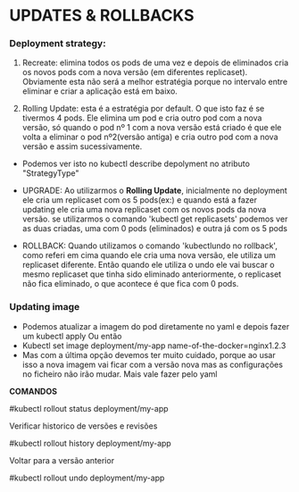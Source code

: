 # UPDATES & ROLLBACKS

### Deployment strategy:
1. Recreate: elimina todos os pods de uma vez e depois de eliminados cria os novos pods com a nova versão (em diferentes replicaset). Obviamente esta não será a melhor estratégia porque no intervalo entre eliminar e criar a aplicação está em baixo.

2. Rolling Update: esta é a estratégia por default. O que isto faz é se tivermos 4 pods. Ele elimina um pod e cria outro pod com a nova versão, só quando o pod nº 1 com a nova versão está criado é que ele volta a eliminar o pod nº2(versão antiga) e cria outro pod com a nova versão e assim sucessivamente. 

- Podemos ver isto no kubectl describe depolyment no atributo "StrategyType"


- UPGRADE: Ao utilizarmos o **Rolling Update**, inicialmente no deployment ele cria um replicaset com os 5 pods(ex:) e quando está a fazer updating ele cria uma nova replicaset com os novos pods da nova versão. se utilizarmos o comando 'kubectl get replicasets' podemos ver as duas criadas, uma com 0 pods (eliminados) e outra já com os 5 pods

- ROLLBACK:
Quando utilizamos o comando 'kubectlundo no rollback', como referi em cima quando ele cria uma nova versão, ele utiliza um replicaset diferente. Então quando ele utiliza o undo ele vai buscar o mesmo replicaset que tinha sido eliminado anteriormente, o replicaset não fica eliminado, o que acontece é que fica com 0 pods.


### Updating image
- Podemos atualizar a imagem do pod diretamente no yaml e depois fazer um kubectl apply
Ou então
- Kubectl set image deployment/my-app name-of-the-docker=nginx1.2.3
- Mas com a última opção devemos ter muito cuidado, porque ao usar isso a nova imagem vai ficar com a versão nova mas as configurações no ficheiro não irão mudar. Mais vale fazer pelo yaml

**COMANDOS**

#kubectl rollout status deployment/my-app

Verificar historico de versões e revisões

#kubectl rollout history deployment/my-app

Voltar para a versão anterior

#kubectl rollout undo deployment/my-app
